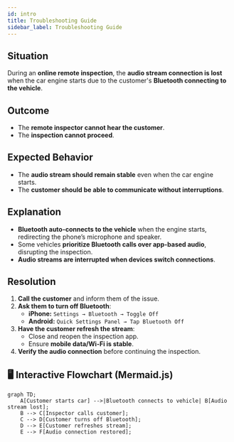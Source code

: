 ```yaml
---
id: intro
title: Troubleshooting Guide
sidebar_label: Troubleshooting Guide
---
```


## Situation
During an **online remote inspection**, the **audio stream connection is lost** when the car engine starts due to the customer's **Bluetooth connecting to the vehicle**.

## Outcome
- The **remote inspector cannot hear the customer**.
- The **inspection cannot proceed**.

## Expected Behavior
- The **audio stream should remain stable** even when the car engine starts.
- The **customer should be able to communicate without interruptions**.

## Explanation
- **Bluetooth auto-connects to the vehicle** when the engine starts, redirecting the phone’s microphone and speaker.
- Some vehicles **prioritize Bluetooth calls over app-based audio**, disrupting the inspection.
- **Audio streams are interrupted when devices switch connections**.

## Resolution
1. **Call the customer** and inform them of the issue.
2. **Ask them to turn off Bluetooth**:
    - **iPhone:** `Settings → Bluetooth → Toggle Off`
    - **Android:** `Quick Settings Panel → Tap Bluetooth Off`
3. **Have the customer refresh the stream**:
    - Close and reopen the inspection app.
    - Ensure **mobile data/Wi-Fi is stable**.
4. **Verify the audio connection** before continuing the inspection.

## 🖥️ Interactive Flowchart (Mermaid.js)

```mermaid
graph TD;
    A[Customer starts car] -->|Bluetooth connects to vehicle| B[Audio stream lost];
    B --> C[Inspector calls customer];
    C --> D[Customer turns off Bluetooth];
    D --> E[Customer refreshes stream];
    E --> F[Audio connection restored];
